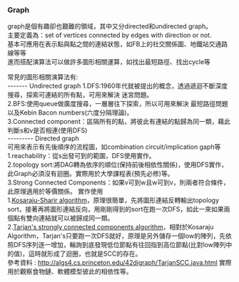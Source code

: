 ### Graph  
graph是個有趣卻也艱難的領域，其中又分directed和undirected graph。   
主要定義為：set of vertices connected by edges with direction or not.  
基本可應用在表示點與點之間的連結狀態，如FB上的社交關係圖、地鐵站交通路線等等    
進而搭配演算法可以做許多圖形相關運算，如找出最短路徑、找出cycle等  

常見的圖形相關演算法有:  
------- Undirected graph 
1.DFS:1960年代就被提出的概念，透過遞迴不斷深度搜尋，探索可連結的所有點，可用來解決 迷宮問題。    
2.BFS:使用queue做廣度搜尋，一層層往下探索，所以可用來解決 最短路徑問題以及Kebin Bacon numbers(六度分隔理論)。  
3.Connected component：區隔所有的點，將彼此有連結的點歸為同一類，藉此判斷s和v是否相連(使用DFS)  
--------- Directed graph   
可用來表示有先後順序的流程圖，如combination circuit/implication gaph等  
1.reachability：從s出發可到的範圍，DFS使用實作。  
2.topology sort:將DAG轉為依序的順位(保持前後相依性關係)，使用DFS實作，此Graph必須沒有迴圈。實際用於大學課程表(預先必修)等。    
3.Strong Connected Components：如果v可到w且w可到v，則兩者符合條件，此原理適用於等價關係。
實作使用  
1.[Kosaraju-Sharir algorithm](https://en.wikipedia.org/wiki/Kosaraju%27s_algorithm)，原理很簡單，先將圖形連結反轉輸出topology sort，接著再將圖形連結反向，用剛剛得到的sort在跑一次DFS，如此一來如果兩個點有雙向連結就可以被歸成同一類。  
2.[Tarjan's strongly connected components algorithm](https://en.wikipedia.org/wiki/Tarjan%27s_strongly_connected_components_algorithm)，相對於Kosaraju Algorithm，Tarjan's只要跑一次DFS就好，原理是另外儲存一個low的陣列，先依照DFS序列逐一增加，輪詢到底發現低位節點有往回指到高位節點(比對low陣列中的值)，這時就形成了迴圈，也就是SCC的存在。  
參考資料 : http://algs4.cs.princeton.edu/42digraph/TarjanSCC.java.html
實際用於觀察食物鏈、軟體模型彼此的相依性等。  
